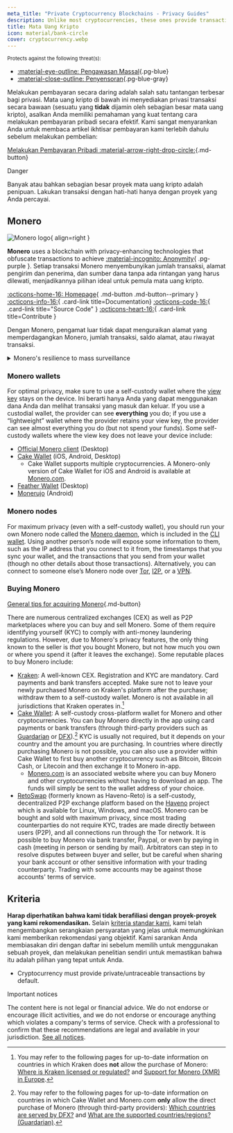 ```yaml
---
meta_title: "Private Cryptocurrency Blockchains - Privacy Guides"
description: Unlike most cryptocurrencies, these ones provide transaction privacy by default. Monero is our top choice for obfuscating transaction information.
title: Mata Uang Kripto
icon: material/bank-circle
cover: cryptocurrency.webp
---
```


<small>Protects against the following threat(s):</small>

- [:material-eye-outline: Pengawasan Massal](basics/common-threats.md#mass-surveillance-programs ""){.pg-blue}
- [:material-close-outline: Penyensoran](basics/common-threats.md#avoiding-censorship ""){.pg-blue-gray}

Melakukan pembayaran secara daring adalah salah satu tantangan terbesar bagi privasi. Mata uang kripto di bawah ini menyediakan privasi transaksi secara bawaan (sesuatu yang **tidak** dijamin oleh sebagian besar mata uang kripto), asalkan Anda memiliki pemahaman yang kuat tentang cara melakukan pembayaran pribadi secara efektif. Kami sangat menyarankan Anda untuk membaca artikel ikhtisar pembayaran kami terlebih dahulu sebelum melakukan pembelian:

[Melakukan Pembayaran Pribadi :material-arrow-right-drop-circle:](advanced/payments.md ""){.md-button}

<div class="admonition danger" markdown>
<p class="admonition-title">Danger</p>

Banyak atau bahkan sebagian besar proyek mata uang kripto adalah penipuan. Lakukan transaksi dengan hati-hati hanya dengan proyek yang Anda percayai.

</div>

## Monero

<div class="admonition recommendation" markdown>

![Monero logo](assets/img/cryptocurrency/monero.svg){ align=right }

**Monero** uses a blockchain with privacy-enhancing technologies that obfuscate transactions to achieve [:material-incognito: Anonymity](basics/common-threats.md#anonymity-vs-privacy){ .pg-purple }. Setiap transaksi Monero menyembunyikan jumlah transaksi, alamat pengirim dan penerima, dan sumber dana tanpa ada rintangan yang harus dilewati, menjadikannya pilihan ideal untuk pemula mata uang kripto.

[:octicons-home-16: Homepage](https://getmonero.org){ .md-button .md-button--primary }
[:octicons-info-16:](https://getmonero.org/resources/user-guides){ .card-link title=Documentation}
[:octicons-code-16:](https://github.com/monero-project/monero){ .card-link title="Source Code" }
[:octicons-heart-16:](https://getmonero.org/get-started/contributing){ .card-link title=Contribute }

</details>

</div>

Dengan Monero, pengamat luar tidak dapat menguraikan alamat yang memperdagangkan Monero, jumlah transaksi, saldo alamat, atau riwayat transaksi.

<details class="info" markdown>
<summary>Monero's resilience to mass surveillance</summary>

In August 2021, CipherTrace [announced](https://web.archive.org/web/20240223224846/https://ciphertrace.com/enhanced-monero-tracing) enhanced Monero tracing capabilities for government agencies. Public postings show that the US Department of the Treasury's Financial Crimes Enforcement Network [licensed](https://sam.gov/opp/d12cbe9afbb94ca68006d0f006d355ac/view) CipherTrace's "Monero Module" in late 2022.

Monero transaction graph privacy is limited by its relatively small ring signatures, especially against targeted attacks. Monero's privacy features have also been [called into question](https://web.archive.org/web/20180331203053/https://wired.com/story/monero-privacy) by some security researchers, and a number of severe vulnerabilities have been found and patched in the past, so the claims made by organizations like CipherTrace are not out of the question. While it's unlikely that Monero mass surveillance tools exist like they do for Bitcoin and others, it's certain that tracing tools assist with targeted investigations.

Ultimately, Monero is the strongest contender for a privacy-friendly cryptocurrency, but its privacy claims have **not** been definitively proven one way or the other. More time and research is needed to assess whether Monero is resilient enough to attacks to always provide adequate privacy.

</details>

### Monero wallets

For optimal privacy, make sure to use a self-custody wallet where the [view key](https://getmonero.org/resources/moneropedia/viewkey.html) stays on the device. Ini berarti hanya Anda yang dapat menggunakan dana Anda dan melihat transaksi yang masuk dan keluar. If you use a custodial wallet, the provider can see **everything** you do; if you use a “lightweight” wallet where the provider retains your view key, the provider can see almost everything you do (but not spend your funds). Some self-custody wallets where the view key does not leave your device include:

- [Official Monero client](https://getmonero.org/downloads) (Desktop)
- [Cake Wallet](https://cakewallet.com) (iOS, Android, Desktop)
    - Cake Wallet supports multiple cryptocurrencies. A Monero-only version of Cake Wallet for iOS and Android is available at [Monero.com](https://monero.com).
- [Feather Wallet](https://featherwallet.org) (Desktop)
- [Monerujo](https://monerujo.io) (Android)

### Monero nodes

For maximum privacy (even with a self-custody wallet), you should run your own Monero node called the [Monero daemon](https://docs.getmonero.org/interacting/monerod-reference), which is included in the [CLI wallet](https://getmonero.org/downloads/#cli). Using another person’s node will expose some information to them, such as the IP address that you connect to it from, the timestamps that you sync your wallet, and the transactions that you send from your wallet (though no other details about those transactions). Alternatively, you can connect to someone else’s Monero node over [Tor](alternative-networks.md#tor), [I2P](alternative-networks.md#i2p-the-invisible-internet-project), or a [VPN](vpn.md).

### Buying Monero

[General tips for acquiring Monero](advanced/payments.md#acquisition ""){.md-button}

There are numerous centralized exchanges (CEX) as well as P2P marketplaces where you can buy and sell Monero. Some of them require identifying yourself (KYC) to comply with anti-money laundering regulations. However, due to Monero's privacy features, the only thing known to the seller is *that* you bought Monero, but not how much you own or where you spend it (after it leaves the exchange). Some reputable places to buy Monero include:

- [Kraken](https://kraken.com): A well-known CEX. Registration and KYC are mandatory. Card payments and bank transfers accepted. Make sure not to leave your newly purchased Monero on Kraken's platform after the purchase; withdraw them to a self-custody wallet. Monero is not available in all jurisdictions that Kraken operates in.[^1]
- [Cake Wallet](https://cakewallet.com): A self-custody cross-platform wallet for Monero and other cryptocurrencies. You can buy Monero directly in the app using card payments or bank transfers (through third-party providers such as [Guardarian](https://guardarian.com) or [DFX](https://dfx.swiss)).[^2] KYC is usually not required, but it depends on your country and the amount you are purchasing. In countries where directly purchasing Monero is not possible, you can also use a provider within Cake Wallet to first buy another cryptocurrency such as Bitcoin, Bitcoin Cash, or Litecoin and then exchange it to Monero in-app.
    - [Monero.com](https://monero.com) is an associated website where you can buy Monero and other cryptocurrencies without having to download an app. The funds will simply be sent to the wallet address of your choice.
- [RetoSwap](https://retoswap.com) (formerly known as Haveno-Reto) is a self-custody, decentralized P2P exchange platform based on the [Haveno](https://haveno.exchange) project which is available for Linux, Windows, and macOS. Monero can be bought and sold with maximum privacy, since most trading counterparties do not require KYC, trades are made directly between users (P2P), and all connections run through the Tor network. It is possible to buy Monero via bank transfer, Paypal, or even by paying in cash (meeting in person or sending by mail). Arbitrators can step in to resolve disputes between buyer and seller, but be careful when sharing your bank account or other sensitive information with your trading counterparty. Trading with some accounts may be against those accounts' terms of service.

## Kriteria

**Harap diperhatikan bahwa kami tidak berafiliasi dengan proyek-proyek yang kami rekomendasikan.** Selain [kriteria standar kami](about/criteria.md), kami telah mengembangkan serangkaian persyaratan yang jelas untuk memungkinkan kami memberikan rekomendasi yang objektif. Kami sarankan Anda membiasakan diri dengan daftar ini sebelum memilih untuk menggunakan sebuah proyek, dan melakukan penelitian sendiri untuk memastikan bahwa itu adalah pilihan yang tepat untuk Anda.

- Cryptocurrency must provide private/untraceable transactions by default.

<div class="admonition tip" markdown>
<p class="admonition-title">Important notices</p>

The content here is not legal or financial advice. We do not endorse or encourage illicit activities, and we do not endorse or encourage anything which violates a company's terms of service. Check with a professional to confirm that these recommendations are legal and available in your jurisdiction. [See all notices](about/notices.md).

</div>

[^1]: You may refer to the following pages for up-to-date information on countries in which Kraken does **not** allow the purchase of Monero: [Where is Kraken licensed or regulated?](https://support.kraken.com/hc/en-us/articles/where-is-kraken-licensed-or-regulated) and [Support for Monero (XMR) in Europe](https://support.kraken.com/hc/en-us/articles/support-for-monero-xmr-in-europe).
[^2]: You may refer to the following pages for up-to-date information on countries in which Cake Wallet and Monero.com **only** allow the direct purchase of Monero (through third-party providers): [Which countries are served by DFX?](https://docs.dfx.swiss/en/faq.html#which-countries-are-served-by-dfx) and [What are the supported countries/regions? (Guardarian)](https://guardarian.freshdesk.com/support/solutions/articles/80001151826-what-are-the-supported-countries-regions).
